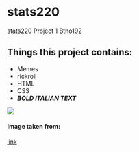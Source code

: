 # stats220
stats220 Project 1
Btho192

## Things this project contains:

* Memes
* rickroll
* HTML
* CSS
* <em>**BOLD ITALIAN TEXT**</em>


![](https://m.media-amazon.com/images/I/51DpelqKUyL.jpg)

#### Image taken from:
<a href="https://www.amazon.com/Bold-Italian-Scott-Conant/dp/0767916832">link</a>
